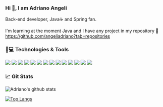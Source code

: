 ### Hi 🤟, I am Adriano Angeli

Back-end developer, Java☕ and Spring fan.

I'm learning at the moment Java and I have any project in my repository 📂https://github.com/angeliadriano?tab=repositories

### 🚀💻 Technologies & Tools

<img src="https://img.shields.io/badge/Java-ED8B00?style=for-the-badge&logo=java&logoColor=white"/> <img src="https://img.shields.io/badge/Spring-6DB33F?style=for-the-badge&logo=spring&logoColor=white"/> <img src="https://img.shields.io/badge/Spring_Boot-F2F4F9?style=for-the-badge&logo=spring-boot"/> <img src="https://img.shields.io/badge/apache_maven-C71A36?style=for-the-badge&logo=apachemaven&logoColor=white"/> <img src="https://img.shields.io/badge/Hibernate-59666C?style=for-the-badge&logo=Hibernate&logoColor=white"/> <img src="https://img.shields.io/badge/MySQL-005C84?style=for-the-badge&logo=mysql&logoColor=white" /> <img src="https://img.shields.io/badge/Microsoft_SQL_Server-CC2927?style=for-the-badge&logo=microsoft-sql-server&logoColor=white"> <img src="https://img.shields.io/badge/GIT-E44C30?style=for-the-badge&logo=git&logoColor=white"/> <img src="https://img.shields.io/badge/GitHub-100000?style=for-the-badge&logo=github&logoColor=white" /> <img src="https://img.shields.io/badge/Eclipse-2C2255?style=for-the-badge&logo=eclipse&logoColor=white" /> <img src="https://img.shields.io/badge/Windows-017AD7?style=for-the-badge&logo=windows&logoColor=white"/> <img src="https://img.shields.io/badge/Linux-E34F26?style=for-the-badge&logo=linux&logoColor=black"/> <img src="https://img.shields.io/badge/windows%20terminal-4D4D4D?style=for-the-badge&logo=windows%20terminal&logoColor=white"/> <img src="https://img.shields.io/badge/powershell-5391FE?style=for-the-badge&logo=powershell&logoColor=white"/>


### 📈 Git Stats
![Adriano's github stats](https://github-readme-stats.vercel.app/api?username=angeliadriano&count_private=true&show_icons=true&theme=onedark)

[![Top Langs](https://github-readme-stats.vercel.app/api/top-langs/?username=angeliadriano)](https://github.com/anuraghazra/github-readme-stats)



